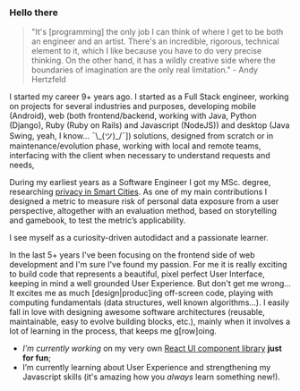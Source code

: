 ### Hello there

<!--
**welingtonms/welingtonms** is a ✨ _special_ ✨ repository because its `README.md` (this file) appears on your GitHub profile.
-->
> "It's [programming] the only job I can think of where I get to be both an engineer and an artist. There's an incredible, rigorous, technical element to it, which I like because you have to do very precise thinking. On the other hand, it has a wildly creative side where the boundaries of imagination are the only real limitation." - Andy Hertzfeld

I started my career 9+ years ago. I started as a Full Stack engineer, working on projects for several industries and purposes, developing mobile (Android),  web (both frontend/backend, working with Java, Python (Django), Ruby (Ruby on Rails) and Javascript (NodeJS)) and desktop (Java Swing, yeah, I know... ¯\\_(ツ)\_/¯]) solutions, designed from scratch or in maintenance/evolution phase, working with local and remote teams, interfacing with the client when necessary to understand requests and needs,

During my earliest years as a Software Engineer I got my MSc. degree, researching [privacy in Smart Cities](https://repositorio.ufpe.br/handle/123456789/14020). As one of my main contributions I designed a metric to measure risk of personal data exposure from a user perspective, altogether with an evaluation method, based on storytelling and gamebook, to test the metric’s applicability.

I see myself as a curiosity-driven autodidact and a passionate learner.

In the last 5+ years I've been focusing on the frontend side of web development and I'm sure I've found my passion. For me it is really exciting to build code that represents a beautiful, pixel perfect User Interface, keeping in mind a well grounded User Experience. But don't get me wrong... It excites me as much [design|produc]ing off-screen code, playing with computing fundamentals (data structures, well known algorithms...).
I easily fall in love with designing awesome software architectures (reusable, maintainable, easy to evolve building blocks, etc.), mainly when it involves a lot of learning in the process, that keeps me g[row]oing.

- _I’m currently working_ on my very own [React UI component library](https://github.com/cheesebit/ui) **just for fun**;
- I’m currently learning about User Experience and strengthening my Javascript skills (it's amazing how you *always* learn something new!).
<!-- - 🌱 I’m currently learning ...
- 👯 I’m looking to collaborate on ...
- 🤔 I’m looking for help with ...
- 💬 Ask me about ...
- 📫 How to reach me: ...
- 😄 Pronouns: ...
- ⚡ Fun fact: ... -->

